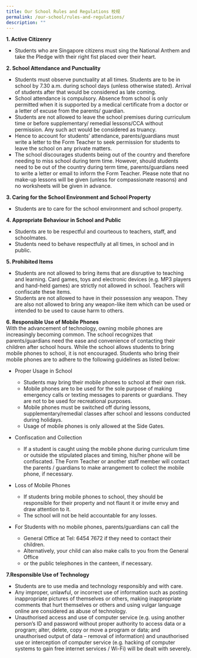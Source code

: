 ```yaml
---
title: Our School Rules and Regulations 校规
permalink: /our-school/rules-and-regulations/
description: ""
---
```

**1\. Active Citizenry**
* Students who are Singapore citizens must sing the National Anthem and take the Pledge with their right fist placed over their heart.


**2\. School Attendance and Punctuality**
* Students must observe punctuality at all times. Students are to be in school by 7.30 a.m. during school days (unless otherwise stated). Arrival of students after that would be considered as late coming.
* School attendance is compulsory. Absence from school is only permitted when it is supported by a medical certificate from a doctor or a letter of excuse from the parents/ guardian.
* Students are not allowed to leave the school premises during curriculum time or before supplementary/ remedial lessons/CCA without permission. Any such act would be considered as truancy.
* Hence to account for students’ attendance, parents/guardians must write a letter to the Form Teacher to seek permission for students to leave the school on any private matters.
* The school discourages students being out of the country and therefore needing to miss school during term time. However, should students need to be out of the country during term time, parents/guardians need to write a letter or email to inform the Form Teacher. Please note that no make-up lessons will be given (unless for compassionate reasons) and no worksheets will be given in advance.


**3\. Caring for the School Environment and School Property**
* Students are to care for the school environment and school property.



**4\. Appropriate Behaviour in School and Public**
* Students are to be respectful and courteous to teachers, staff, and schoolmates.
* Students need to behave respectfully at all times, in school and in public.



**5\. Prohibited Items**
* Students are not allowed to bring items that are disruptive to teaching and learning. Card games, toys and electronic devices (e.g. MP3 players and hand-held games) are strictly not allowed in school. Teachers will confiscate these items.
* Students are not allowed to have in their possession any weapon. They are also not allowed to bring any weapon-like item which can be used or intended to be used to cause harm to others.



**6\. Responsible Use of Mobile Phones**   
With the advancement of technology, owning mobile phones are increasingly becoming common. The school recognizes that parents/guardians need the ease and convenience of contacting their children after school hours. While the school allows students to bring mobile phones to school, it is not encouraged. Students who bring their mobile phones are to adhere to the following guidelines as listed below:

* Proper Usage in School
	* Students may bring their mobile phones to school at their own risk.
	* Mobile phones are to be used for the sole purpose of making emergency calls or texting messages to parents or guardians. They are not to be used for recreational purposes.
	* Mobile phones must be switched off during lessons, supplementary/remedial classes after school and lessons conducted during holidays.
	* Usage of mobile phones is only allowed at the Side Gates.

* Confiscation and Collection
	* If a student is caught using the mobile phone during curriculum time or outside the stipulated places and timing, his/her phone will be confiscated. The Form Teacher or another staff member will contact the parents / guardians to make arrangement to collect the mobile phone, if necessary.

* Loss of Mobile Phones
	* If students bring mobile phones to school, they should be responsible for their property and not flaunt it or invite envy and draw attention to it.
	* The school will not be held accountable for any losses.


* For Students with no mobile phones, parents/guardians can call the
	* General Office at Tel: 6454 7672 if they need to contact their children.
	* Alternatively, your child can also make calls to you from the General Office
	* or the public telephones in the canteen, if necessary.


**7\.Responsible Use of Technology**

* Students are to use media and technology responsibly and with care.
* Any improper, unlawful, or incorrect use of information such as posting inappropriate pictures of themselves or others, making inappropriate comments that hurt themselves or others and using vulgar language online are considered as abuse of technology.
* Unauthorised access and use of computer service (e.g. using another person’s ID and password without proper authority to access data or a program; alter, delete, copy or move a program or data; and unauthorised output of data – removal of information) and unauthorised use or interception of computer service (e.g. hacking of computer systems to gain free internet services / Wi-Fi) will be dealt with severely.